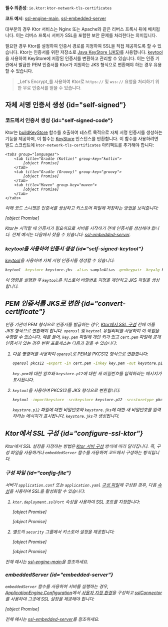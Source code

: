 [//]: # (title: Ktor 서버의 SSL 및 인증서)

<show-structure for="chapter" depth="2"/>
<primary-label ref="server-plugin"/>

<tldr>
<p>
<b>필수 의존성</b>: <code>io.ktor:ktor-network-tls-certificates</code>
</p>
<p>
<b>코드 예시</b>: 
<a href="https://github.com/ktorio/ktor-documentation/tree/%ktor_version%/codeSnippets/snippets/ssl-engine-main">ssl-engine-main</a>, 
<a href="https://github.com/ktorio/ktor-documentation/tree/%ktor_version%/codeSnippets/snippets/ssl-embedded-server">ssl-embedded-server</a>
</p>
</tldr>

대부분의 경우 Ktor 서비스는 Nginx 또는 Apache와 같은 리버스 프록시 뒤에 배치됩니다.
이는 리버스 프록시 서버가 SSL을 포함한 보안 문제를 처리한다는 의미입니다.

필요한 경우 Ktor를 설정하여 인증서 경로를 지정하여 SSL을 직접 제공하도록 할 수 있습니다.
Ktor는 인증서를 위한 저장소로 [Java KeyStore (JKS)](https://docs.oracle.com/javase/8/docs/api/java/security/KeyStore.html)를 사용합니다.
[keytool](https://docs.oracle.com/javase/8/docs/technotes/tools/unix/keytool.html)을 사용하여 KeyStore에 저장된 인증서를 변환하고 관리할 수 있습니다.
이는 인증 기관에서 발급한 PEM 인증서를 Ktor가 지원하는 JKS 형식으로 변환해야 하는 경우 유용할 수 있습니다.

> _Let's Encrypt_를 사용하여 Ktor로 `https://` 및 `wss://` 요청을 처리하기 위한 무료 인증서를 얻을 수 있습니다.

## 자체 서명 인증서 생성 {id="self-signed"}

### 코드에서 인증서 생성 {id="self-signed-code"}

Ktor는 [buildKeyStore](https://api.ktor.io/ktor-network/ktor-network-tls/ktor-network-tls-certificates/io.ktor.network.tls.certificates/build-key-store.html) 함수를 호출하여 테스트 목적으로 자체 서명 인증서를 생성하는 기능을 제공하며, 이 함수는 [KeyStore](https://docs.oracle.com/en/java/javase/17/docs/api/java.base/java/security/KeyStore.html) 인스턴스를 반환합니다.
이 함수를 사용하려면 빌드 스크립트에 `ktor-network-tls-certificates` 아티팩트를 추가해야 합니다:

<var name="artifact_name" value="ktor-network-tls-certificates"/>

    <tabs group="languages">
        <tab title="Gradle (Kotlin)" group-key="kotlin">
            [object Promise]
        </tab>
        <tab title="Gradle (Groovy)" group-key="groovy">
            [object Promise]
        </tab>
        <tab title="Maven" group-key="maven">
            [object Promise]
        </tab>
    </tabs>
    

아래 코드 스니펫은 인증서를 생성하고 키스토어 파일에 저장하는 방법을 보여줍니다:

[object Promise]

Ktor는 시작할 때 인증서가 필요하므로 서버를 시작하기 전에 인증서를 생성해야 합니다.
전체 예시는 다음에서 찾을 수 있습니다: [ssl-embedded-server](https://github.com/ktorio/ktor-documentation/tree/%ktor_version%/codeSnippets/snippets/ssl-embedded-server).

### keytool을 사용하여 인증서 생성 {id="self-signed-keytool"}

[keytool](https://docs.oracle.com/javase/8/docs/technotes/tools/unix/keytool.html)을 사용하여 자체 서명 인증서를 생성할 수 있습니다:

```Bash
keytool -keystore keystore.jks -alias sampleAlias -genkeypair -keyalg RSA -keysize 4096 -validity 3 -dname 'CN=localhost, OU=ktor, O=ktor, L=Unspecified, ST=Unspecified, C=US'
```

이 명령을 실행한 후 `keytool`은 키스토어 비밀번호 지정을 제안하고 JKS 파일을 생성합니다.

## PEM 인증서를 JKS로 변환 {id="convert-certificate"}

인증 기관이 PEM 형식으로 인증서를 발급하는 경우, [Ktor에서 SSL 구성](#configure-ssl-ktor) 전에 이를 JKS 형식으로 변환해야 합니다.
`openssl` 및 `keytool` 유틸리티를 사용하여 이 작업을 수행할 수 있습니다.
예를 들어, `key.pem` 파일에 개인 키가 있고 `cert.pem` 파일에 공개 인증서가 있는 경우 변환 프로세스는 다음과 같을 수 있습니다:

1.  다음 명령어를 사용하여 `openssl`로 PEM을 PKCS12 형식으로 변환합니다:
    ```Bash
    openssl pkcs12 -export -in cert.pem -inkey key.pem -out keystore.p12 -name "sampleAlias"
    ```
    `key.pem`에 대한 암호와 `keystore.p12`에 대한 새 비밀번호를 입력하라는 메시지가 표시됩니다.

2.  `keytool`을 사용하여 PKCS12를 JKS 형식으로 변환합니다:
    ```Bash
    keytool -importkeystore -srckeystore keystore.p12 -srcstoretype pkcs12 -destkeystore keystore.jks
    ```
    `keystore.p12` 파일에 대한 비밀번호와 `keystore.jks`에 대한 새 비밀번호를 입력하라는 메시지가 표시됩니다.
    `keystore.jks`가 생성됩니다.

## Ktor에서 SSL 구성 {id="configure-ssl-ktor"}

Ktor에서 SSL 설정을 지정하는 방법은 [Ktor 서버 구성](server-create-and-configure.topic) 방식에 따라 달라집니다. 즉, 구성 파일을 사용하거나 `embeddedServer` 함수를 사용하여 코드에서 구성하는 방식입니다.

### 구성 파일 {id="config-file"}

서버가 `application.conf` 또는 `application.yaml` [구성 파일](server-configuration-file.topic)에 구성된 경우, 다음 [속성](server-configuration-file.topic#predefined-properties)을 사용하여 SSL을 활성화할 수 있습니다:

1.  `ktor.deployment.sslPort` 속성을 사용하여 SSL 포트를 지정합니다:

    <tabs group="config">
    <tab title="application.conf" group-key="hocon">

    [object Promise]

    </tab>
    <tab title="application.yaml" group-key="yaml">

    [object Promise]

    </tab>
    </tabs>

2.  별도의 `security` 그룹에서 키스토어 설정을 제공합니다:

    <tabs group="config">
    <tab title="application.conf" group-key="hocon">

    [object Promise]

    </tab>
    <tab title="application.yaml" group-key="yaml">

    [object Promise]

    </tab>
    </tabs>

전체 예시는 [ssl-engine-main](https://github.com/ktorio/ktor-documentation/tree/%ktor_version%/codeSnippets/snippets/ssl-engine-main)을 참조하세요.

### embeddedServer {id="embedded-server"}

`embeddedServer` 함수를 사용하여 서버를 실행하는 경우, [ApplicationEngine.Configuration](https://api.ktor.io/ktor-server/ktor-server-core/io.ktor.server.engine/-application-engine/-configuration/index.html)에서 [사용자 지정 환경](server-configuration-code.topic#embedded-custom)을 구성하고 [sslConnector](https://api.ktor.io/ktor-server/ktor-server-core/io.ktor.server.engine/ssl-connector.html)를 사용하여 그곳에 SSL 설정을 제공해야 합니다:

[object Promise]

전체 예시는 [ssl-embedded-server](https://github.com/ktorio/ktor-documentation/tree/%ktor_version%/codeSnippets/snippets/ssl-embedded-server)를 참조하세요.